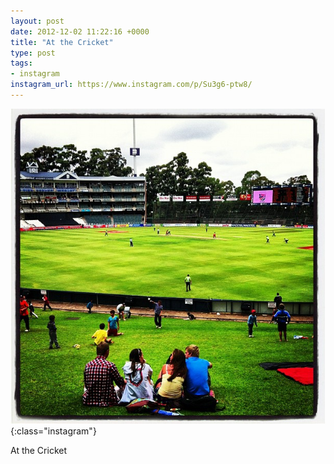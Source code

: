 ```yaml
---
layout: post
date: 2012-12-02 11:22:16 +0000
title: "At the Cricket"
type: post
tags:
- instagram
instagram_url: https://www.instagram.com/p/Su3g6-ptw8/
---
```


![Instagram - Su3g6-ptw8](/img/Su3g6-ptw8.jpg){:class="instagram"}

At the Cricket
